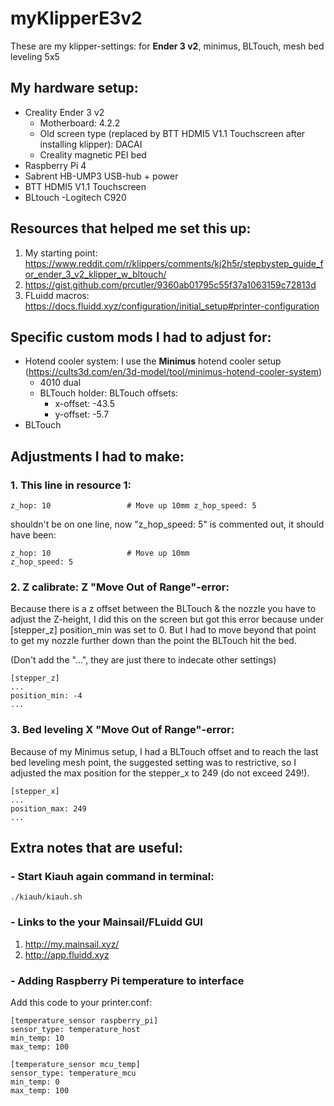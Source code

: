 # myKlipperE3v2
These are my klipper-settings: for **Ender 3 v2**, minimus, BLTouch, mesh bed leveling 5x5

## My hardware setup:

- Creality Ender 3 v2
	- Motherboard: 4.2.2
	- Old screen type (replaced by BTT HDMI5 V1.1 Touchscreen after installing klipper): DACAI
	- Creality magnetic PEI bed
- Raspberry Pi 4
- Sabrent HB-UMP3 USB-hub + power
- BTT HDMI5 V1.1 Touchscreen
- BLtouch
-Logitech C920


## Resources that helped me set this up:
1. My starting point: https://www.reddit.com/r/klippers/comments/kj2h5r/stepbystep_guide_for_ender_3_v2_klipper_w_bltouch/
2. https://gist.github.com/prcutler/9360ab01795c55f37a1063159c72813d
3. FLuidd macros: https://docs.fluidd.xyz/configuration/initial_setup#printer-configuration

## Specific custom mods I had to adjust for:
- Hotend cooler system: I use the **Minimus** hotend cooler setup (https://cults3d.com/en/3d-model/tool/minimus-hotend-cooler-system)
  - 4010 dual
  - BLTouch holder: BLTouch offsets:
    - x-offset: -43.5
    - y-offset: -5.7
- BLTouch

## Adjustments I had to make:

### 1. This line in resource 1:

```
z_hop: 10                 # Move up 10mm z_hop_speed: 5
```
shouldn't be on one line, now "z_hop_speed: 5" is commented out, it should have been:
```
z_hop: 10                 # Move up 10mm 
z_hop_speed: 5
```

### 2. Z calibrate: Z "Move Out of Range"-error:
Because there is a z offset between the BLTouch & the nozzle you have to adjust the Z-height, I did this on the screen but got this error because under [stepper_z] position_min was set to 0. But I had to move beyond that point to get my nozzle further down than the point the BLTouch hit the bed.

(Don't add the "...", they are just there to indecate other settings)

```
[stepper_z]
...
position_min: -4
...
```

### 3. Bed leveling X "Move Out of Range"-error:

Because of my Minimus setup, I had a BLTouch offset and to reach the last bed leveling mesh point, the suggested setting was to restrictive, so I adjusted the max position for the stepper_x to 249 (do not exceed 249!).

```
[stepper_x]
...
position_max: 249
...
```



## Extra notes that are useful:

### - Start Kiauh again command in terminal:
```
./kiauh/kiauh.sh
```

### - Links to the your Mainsail/FLuidd GUI
1. http://my.mainsail.xyz/
2. http://app.fluidd.xyz

### - Adding Raspberry Pi temperature to interface

Add this code to your printer.conf:

```
[temperature_sensor raspberry_pi]
sensor_type: temperature_host
min_temp: 10
max_temp: 100

[temperature_sensor mcu_temp]
sensor_type: temperature_mcu
min_temp: 0
max_temp: 100
```
